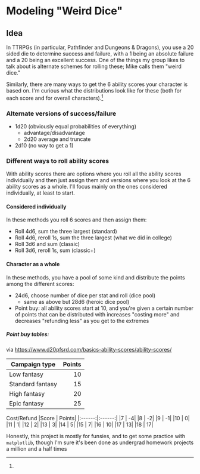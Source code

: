 # Modeling "Weird Dice"

## Idea

In TTRPGs (in particular, Pathfinder and Dungeons & Dragons), you use a 20 sided die to determine success and failure, with a 1 being an absolute failure and a 20 being an excellent success. One of the things my group likes to talk about is alternate schemes for rolling these; Mike calls them "weird dice."

Similarly, there are many ways to get the 6 ability scores your character is based on. I'm curious what the distributions look like for these (both for each score and for overall characters).[^tbh]

### Alternate versions of success/failure
- 1d20 (obviously equal probabilities of everything)
  * advantage/disadvantage
  * 2d20 average and truncate
- 2d10 (no way to get a 1)

### Different ways to roll ability scores

With ability scores there are options where you roll all the ability scores individually and then just assign them and versions where you look at the 6 ability scores as a whole. I'll focus mainly on the ones considered individually, at least to start.

#### Considered individually

In these methods you roll 6 scores and then assign them:

* Roll 4d6, sum the three largest (standard)
* Roll 4d6, reroll 1s, sum the three largest (what we did in college)
* Roll 3d6 and sum (classic)
* Roll 3d6, reroll 1s, sum (classic+)

#### Character as a whole

In these methods, you have a pool of some kind and distribute the points among the different scores:

* 24d6, choose number of dice per stat and roll (dice pool)
  - same as above but 28d6 (heroic dice pool)
* Point buy: all ability scores start at 10, and you're given a certain number of points that can be distributed with increases "costing more" and decreases "refunding less" as you get to the extremes


##### Point buy tables:
via https://www.d20pfsrd.com/basics-ability-scores/ability-scores/

| Campaign type   | Points  |
| -------------   |--------:|
| Low fantasy     | 10      |
| Standard fantasy| 15      |
| High fantasy    | 20      |
| Epic fantasy    | 25      |


Cost/Refund
|Score   |  Points|
|:------:|:------:|
|7       |  -4|
|8       |  -2|
|9       |  -1|
|10      |   0|
|11      |   1|
|12      |   2|
|13      |   3|
|14      |   5|
|15      |   7|
|16      |  10|
|17      |  13|
|18      |  17|

[^tbh]:
  Honestly, this project is mostly for funsies, and to get some practice with `matplotlib`, though I'm sure it's been done as undergrad homework projects a million and a half times